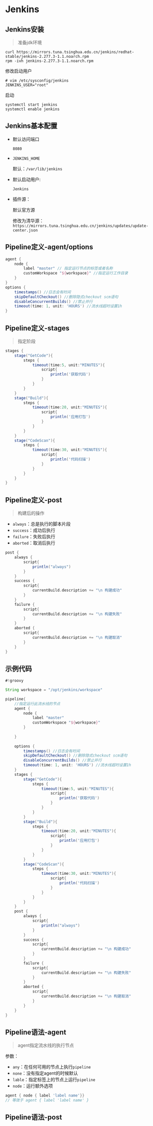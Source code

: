 # Jenkins

## Jenkins安装

>准备jdk环境

```shell
curl https://mirrors.tuna.tsinghua.edu.cn/jenkins/redhat-stable/jenkins-2.277.3-1.1.noarch.rpm
rpm -ivh jenkins-2.277.3-1.1.noarch.rpm
```
修改启动用户

```shell
# vim /etc/sysconfig/jenkins
JENKINS_USER="root"
```
启动

```shell
systemctl start jenkins
systemctl enable jenkins
```

## Jenkins基本配置

- 默认访问端口
  
  `8080`

- `JENKINS_HOME`
  
  默认：`/var/lib/jenkins`

- 默认启动用户:
  
  `Jenkins`

- 插件源：
  
  默认官方源
  
  修改为清华源：`https://mirrors.tuna.tsinghua.edu.cn/jenkins/updates/update-center.json`

## Pipeline定义-agent/options

```groovy
agent {
    node {
        label "master" // 指定运行节点的标签或者名称
        customWorkspace "${workspace}" //指定运行工作目录
    }
}
options {
    timestamps() //日志会有时间
    skipDefaultCheckout() //删除隐式checkout scm语句
    disableConcurrentBuilds() //禁止并行
    timeout(time: 1, unit: 'HOURS') //流水线超时设置1h
}
```

## Pipeline定义-stages

>指定阶段

```groovy
stages {
    stage("GetCode"){
        steps {
            timeout(time:5, unit:"MINUTES"){
                script{
                    println('获取代码')
                }
            }
        }
    }
    stage("Build"){
        steps {
            timeout(time:20, unit:"MINUTES"){
                script{
                    println('应用打包')
                }
            }
        }
    }
    stage("CodeScan"){
        steps {
            timeout(time:30, unit:"MINUTES"){
                script{
                    println('代码扫描')
                }
            }
        }
    }
}
```

## Pipeline定义-post

>构建后的操作

- `always`：总是执行的脚本片段
- `success`：成功后执行
- `failure`：失败后执行
- `aborted`：取消后执行

```groovy
post {
    always {
        script{
            println("always")
        }
    }
    success {
        script{
            currentBuild.description += "\n 构建成功"
        }
    }
    failure {
        script{
            currentBuild.description += "\n 构建失败"
        }
    }
    aborted {
        script{
            currentBuild.description += "\n 构建取消"
        }
    }
}
```

## 示例代码

```groovy
#!groovy

String workspace = "/opt/jenkins/workspace"

pipeline{
    //指定运行此流水线的节点
    agent { 
        node { 
            label "master"
            customWorkspace "${workspace}"
        }
        
    }
    
    options {
        timestamps() //日志会有时间
        skipDefaultCheckout() //删除隐式checkout scm语句
        disableConcurrentBuilds() //禁止并行
        timeout(time: 1, unit: 'HOURS') //流水线超时设置1h
    }
    stages {
        stage("GetCode"){
            steps {
                timeout(time:5, unit:"MINUTES"){
                    script{
                        println('获取代码')
                    }
                }
            }
        }
        stage("Build"){
            steps {
                timeout(time:20, unit:"MINUTES"){
                    script{
                        println('应用打包')
                    }
                }
            }
        }
        stage("CodeScan"){
            steps {
                timeout(time:30, unit:"MINUTES"){
                    script{
                        println('代码扫描')
                    }
                }
            }
        }
    }
    post {
        always {
            script{
                println("always")
            }
        }
        success {
            script{
                currentBuild.description += "\n 构建成功"
            }
        }
        failure {
            script{
                currentBuild.description += "\n 构建失败"
            }
        }
        aborted {
            script{
                currentBuild.description += "\n 构建取消"
            }
        }
    }
}
```

## Pipeline语法-agent

>agent指定流水线的执行节点

参数：

- `any`：在任何可用的节点上执行`pipeline`
- `none`：没有指定agent的时候默认
- `lable`：指定标签上的节点上运行`pipeline`
- `node`：运行额外选项

```groovy
agent { node { label 'label name'}}
// 等效于 agent { label 'label name' }
```

## Pipeline语法-post

>